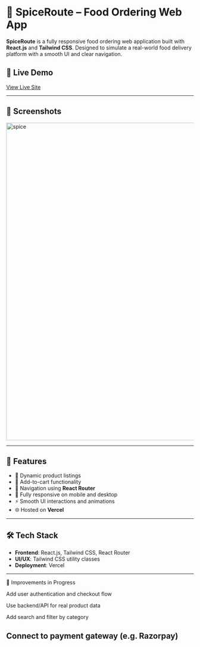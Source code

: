 # 🍛 SpiceRoute – Food Ordering Web App

**SpiceRoute** is a fully responsive food ordering web application built with **React.js** and **Tailwind CSS**. Designed to simulate a real-world food delivery platform with a smooth UI and clear navigation.

## 🔗 Live Demo
[View Live Site](https://spice-route.vercel.app/)

---

## 📸 Screenshots

<img width="1887" height="853" alt="spice" src="https://github.com/user-attachments/assets/c0f7126c-11b1-4f4f-aaa8-baae7f342b76" />


---

## 🚀 Features

- 🍱 Dynamic product listings
- 🛒 Add-to-cart functionality
- 🔁 Navigation using **React Router**
- 📱 Fully responsive on mobile and desktop
- ⚡ Smooth UI interactions and animations
- 🌐 Hosted on **Vercel**

---

## 🛠 Tech Stack

- **Frontend**: React.js, Tailwind CSS, React Router
- **UI/UX**: Tailwind CSS utility classes
- **Deployment**: Vercel

---
📌 Improvements in Progress

Add user authentication and checkout flow

Use backend/API for real product data

Add search and filter by category

Connect to payment gateway (e.g. Razorpay)
---
